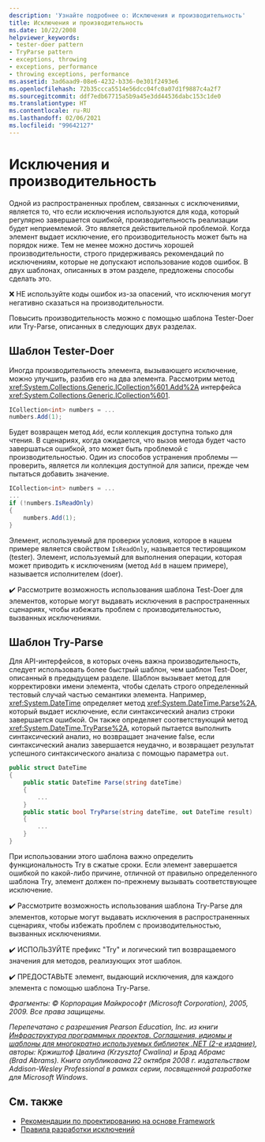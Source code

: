 ```yaml
---
description: 'Узнайте подробнее о: Исключения и производительность'
title: Исключения и производительность
ms.date: 10/22/2008
helpviewer_keywords:
- tester-doer pattern
- TryParse pattern
- exceptions, throwing
- exceptions, performance
- throwing exceptions, performance
ms.assetid: 3ad6aad9-08e6-4232-b336-0e301f2493e6
ms.openlocfilehash: 72b35ccca5514e56dcc04fc0a07d1f9887c4a2f7
ms.sourcegitcommit: ddf7edb67715a5b9a45e3dd44536dabc153c1de0
ms.translationtype: HT
ms.contentlocale: ru-RU
ms.lasthandoff: 02/06/2021
ms.locfileid: "99642127"
---
```

# <a name="exceptions-and-performance"></a>Исключения и производительность

Одной из распространенных проблем, связанных с исключениями, является то, что если исключения используются для кода, который регулярно завершается ошибкой, производительность реализации будет неприемлемой. Это является действительной проблемой. Когда элемент выдает исключение, его производительность может быть на порядок ниже. Тем не менее можно достичь хорошей производительности, строго придерживаясь рекомендаций по исключениям, которые не допускают использование кодов ошибок. В двух шаблонах, описанных в этом разделе, предложены способы сделать это.

 ❌ НЕ используйте коды ошибок из-за опасений, что исключения могут негативно сказаться на производительности.

 Повысить производительность можно с помощью шаблона Tester-Doer или Try-Parse, описанных в следующих двух разделах.

## <a name="tester-doer-pattern"></a>Шаблон Tester-Doer

 Иногда производительность элемента, вызывающего исключение, можно улучшить, разбив его на два элемента. Рассмотрим метод <xref:System.Collections.Generic.ICollection%601.Add%2A> интерфейса <xref:System.Collections.Generic.ICollection%601>.

```csharp
ICollection<int> numbers = ...
numbers.Add(1);
```

 Будет возвращен метод `Add`, если коллекция доступна только для чтения. В сценариях, когда ожидается, что вызов метода будет часто завершаться ошибкой, это может быть проблемой с производительностью. Один из способов устранения проблемы — проверить, является ли коллекция доступной для записи, прежде чем пытаться добавить значение.

```csharp
ICollection<int> numbers = ...
...
if (!numbers.IsReadOnly)
{
    numbers.Add(1);
}
```

 Элемент, используемый для проверки условия, которое в нашем примере является свойством `IsReadOnly`, называется тестировщиком (tester). Элемент, используемый для выполнения операции, которая может приводить к исключениям (метод `Add` в нашем примере), называется исполнителем (doer).

 ✔️ Рассмотрите возможность использования шаблона Test-Doer для элементов, которые могут выдавать исключения в распространенных сценариях, чтобы избежать проблем с производительностью, вызванных исключениями.

## <a name="try-parse-pattern"></a>Шаблон Try-Parse

 Для API-интерфейсов, в которых очень важна производительность, следует использовать более быстрый шаблон, чем шаблон Test-Doer, описанный в предыдущем разделе. Шаблон вызывает метод для корректировки имени элемента, чтобы сделать строго определенный тестовый случай частью семантики элемента. Например, <xref:System.DateTime> определяет метод <xref:System.DateTime.Parse%2A>, который выдает исключение, если синтаксический анализ строки завершается ошибкой. Он также определяет соответствующий метод <xref:System.DateTime.TryParse%2A>, который пытается выполнить синтаксический анализ, но возвращает значение false, если синтаксический анализ завершается неудачно, и возвращает результат успешного синтаксического анализа с помощью параметра `out`.

```csharp
public struct DateTime
{
    public static DateTime Parse(string dateTime)
    {
        ...
    }
    public static bool TryParse(string dateTime, out DateTime result)
    {
        ...
    }
}
```

 При использовании этого шаблона важно определить функциональность Try в сжатые сроки. Если элемент завершается ошибкой по какой-либо причине, отличной от правильно определенного шаблона Try, элемент должен по-прежнему вызывать соответствующее исключение.

 ✔️ Рассмотрите возможность использования шаблона Try-Parse для элементов, которые могут выдавать исключения в распространенных сценариях, чтобы избежать проблем с производительностью, вызванных исключениями.

 ✔️ ИСПОЛЬЗУЙТЕ префикс "Try" и логический тип возвращаемого значения для методов, реализующих этот шаблон.

 ✔️ ПРЕДОСТАВЬТЕ элемент, выдающий исключения, для каждого элемента с помощью шаблона Try-Parse.

 *Фрагменты: © Корпорация Майкрософт (Microsoft Corporation), 2005, 2009. Все права защищены.*

 *Перепечатано с разрешения Pearson Education, Inc. из книги [Инфраструктура программных проектов. Соглашения, идиомы и шаблоны для многократно используемых библиотек .NET (2-е издание)](https://www.informit.com/store/framework-design-guidelines-conventions-idioms-and-9780321545619), авторы: Кржиштоф Цвалина (Krzysztof Cwalina) и Брэд Абрамс (Brad Abrams). Книга опубликована 22 октября 2008 г. издательством Addison-Wesley Professional в рамках серии, посвященной разработке для Microsoft Windows.*

## <a name="see-also"></a>См. также

- [Рекомендации по проектированию на основе Framework](index.md)
- [Правила разработки исключений](exceptions.md)
